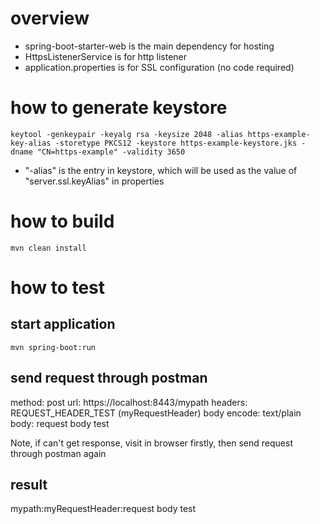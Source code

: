 # overview
- spring-boot-starter-web is the main dependency for hosting
- HttpsListenerService is for http listener
- application.properties is for SSL configuration (no code required)

# how to generate keystore
```
keytool -genkeypair -keyalg rsa -keysize 2048 -alias https-example-key-alias -storetype PKCS12 -keystore https-example-keystore.jks -dname "CN=https-example" -validity 3650
```

- "-alias" is the entry in keystore, which will be used as the value of "server.ssl.keyAlias" in properties

# how to build
```
mvn clean install
```

# how to test
## start application
```
mvn spring-boot:run
```
## send request through postman
method: post
url: https://localhost:8443/mypath
headers: REQUEST_HEADER_TEST (myRequestHeader)
body encode: text/plain
body: request body test

Note, if can't get response, visit in browser firstly, then send request through postman again 
## result
mypath:myRequestHeader:request body test
 